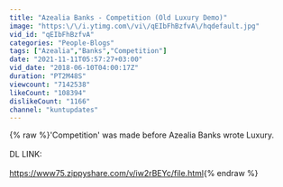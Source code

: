 ```yaml
---
title: "Azealia Banks - Competition (Old Luxury Demo)"
image: "https:\/\/i.ytimg.com\/vi\/qEIbFhBzfvA\/hqdefault.jpg"
vid_id: "qEIbFhBzfvA"
categories: "People-Blogs"
tags: ["Azealia","Banks","Competition"]
date: "2021-11-11T05:57:27+03:00"
vid_date: "2018-06-10T04:00:17Z"
duration: "PT2M48S"
viewcount: "7142538"
likeCount: "108394"
dislikeCount: "1166"
channel: "kuntupdates"
---
```

{% raw %}'Competition' was made before Azealia Banks wrote Luxury. <br /><br />DL LINK:<br /><br /><a rel="nofollow" target="blank" href="https://www75.zippyshare.com/v/iw2rBEYc/file.html">https://www75.zippyshare.com/v/iw2rBEYc/file.html</a>{% endraw %}

